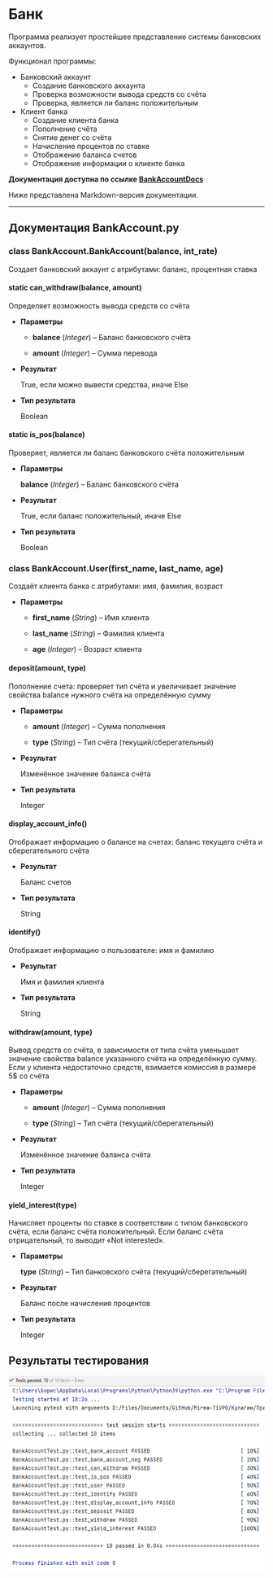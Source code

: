 # Банк
Программа реализует простейшее представление системы банковских аккаунтов.

Функционал программы:
- Банковский аккаунт
  - Создание банковского аккаунта
  - Проверка возможности вывода средств со счёта
  - Проверка, является ли баланс положительным
- Клиент банка
  - Создание клиента банка
  - Пополнение счёта
  - Снятие денег со счёта
  - Начисление процентов по ставке
  - Отображение баланса счетов
  - Отображение информации о клиенте банка

**Документация доступна по ссылке [BankAccountDocs](https://bankaccountdocs.ivankulagin.repl.co/)**

Ниже представлена Markdown-версия документации.

* * *

## Документация BankAccount.py


### class BankAccount.BankAccount(balance, int_rate)
Создает банковский аккаунт с атрибутами: баланс, процентная ставка


#### static can_withdraw(balance, amount)
Определяет возможность вывода средств со счёта


* **Параметры**

    
    * **balance** (*Integer*) – Баланс банковского счёта


    * **amount** (*Integer*) – Сумма перевода



* **Результат**

    True, если можно вывести средства, иначе Else



* **Тип результата**

    Boolean



#### static is_pos(balance)
Проверяет, является ли баланс банковского счёта положительным


* **Параметры**

    **balance** (*Integer*) – Баланс банковского счёта



* **Результат**

    True, если баланс положительный, иначе Else



* **Тип результата**

    Boolean



### class BankAccount.User(first_name, last_name, age)
Создаёт клиента банка с атрибутами: имя, фамилия, возраст


* **Параметры**

    
    * **first_name** (*String*) – Имя клиента


    * **last_name** (*String*) – Фамилия клиента


    * **age** (*Integer*) – Возраст клиента



#### deposit(amount, type)
Пополнение счета: проверяет тип счёта и увеличивает значение свойства balance нужного счёта
на определённую сумму


* **Параметры**

    
    * **amount** (*Integer*) – Сумма пополнения


    * **type** (*String*) – Тип счёта (текущий/сберегательный)



* **Результат**

    Изменённое значение баланса счёта



* **Тип результата**

    Integer



#### display_account_info()
Отображает информацию о балансе на счетах: баланс текущего счёта и сберегательного счёта


* **Результат**

    Баланс счетов



* **Тип результата**

    String



#### identify()
Отображает информацию о пользователе: имя и фамилию


* **Результат**

    Имя и фамилия клиента



* **Тип результата**

    String



#### withdraw(amount, type)
Вывод средств со счёта, в зависимости от типа счёта уменьшает значение свойства balance указанного счёта
на определённую сумму. Если у клиента недостаточно средств, взимается комиссия в размере 5$ со счёта


* **Параметры**

    
    * **amount** (*Integer*) – Сумма пополнения


    * **type** (*String*) – Тип счёта (текущий/сберегательный)



* **Результат**

    Изменённое значение баланса счёта



* **Тип результата**

    Integer



#### yield_interest(type)
Начисляет проценты по ставке в соответствии с типом банковского счёта, если баланс счёта положительный.
Если баланс счёта отрицательный, то выводит «Not interested».


* **Параметры**

    **type** (*String*) – Тип банковского счёта (текущий/сберегательный)



* **Результат**

    Баланс после начисления процентов



* **Тип результата**

    Integer

## Результаты тестирования

<p align="center"><img src="https://github.com/Torusaynim/Mirea-TiVPO/blob/master/assets/images/BankTesting.png"></p>
